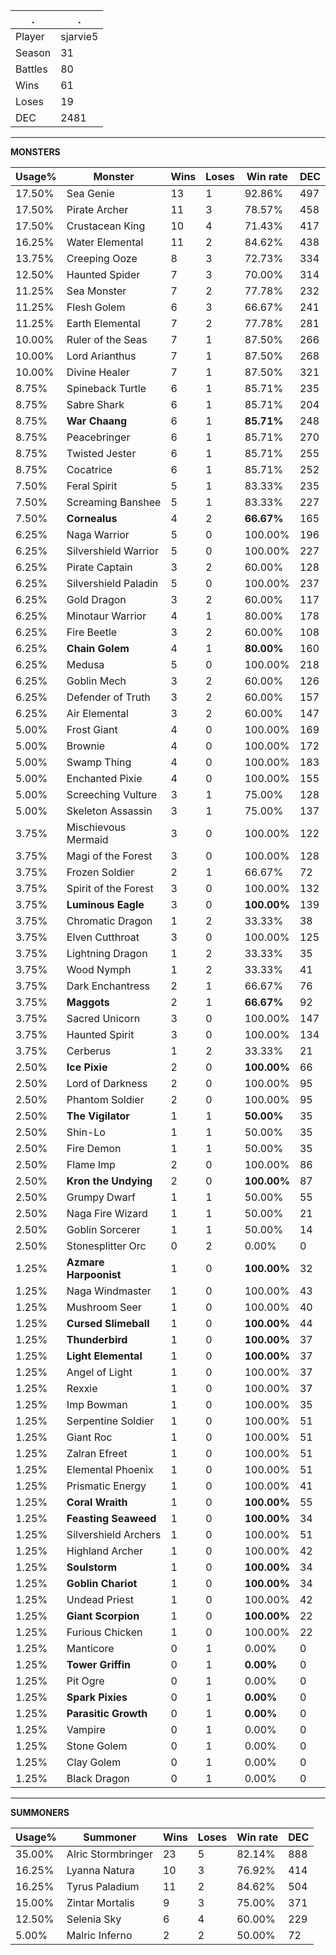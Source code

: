 .|.
|-|-
Player|sjarvie5
Season|31
Battles|80
Wins|61
Loses|19
DEC|2481

---
**MONSTERS**

Usage%|Monster|Wins|Loses|Win rate|DEC|
-|-|-|-|-|-|
17.50%|Sea Genie|13|1|92.86%|497|
17.50%|Pirate Archer|11|3|78.57%|458|
17.50%|Crustacean King|10|4|71.43%|417|
16.25%|Water Elemental|11|2|84.62%|438|
13.75%|Creeping Ooze|8|3|72.73%|334|
12.50%|Haunted Spider|7|3|70.00%|314|
11.25%|Sea Monster|7|2|77.78%|232|
11.25%|Flesh Golem|6|3|66.67%|241|
11.25%|Earth Elemental|7|2|77.78%|281|
10.00%|Ruler of the Seas|7|1|87.50%|266|
10.00%|Lord Arianthus|7|1|87.50%|268|
10.00%|Divine Healer|7|1|87.50%|321|
8.75%|Spineback Turtle|6|1|85.71%|235|
8.75%|Sabre Shark|6|1|85.71%|204|
8.75%|**War Chaang**|6|1|**85.71%**|248|
8.75%|Peacebringer|6|1|85.71%|270|
8.75%|Twisted Jester|6|1|85.71%|255|
8.75%|Cocatrice|6|1|85.71%|252|
7.50%|Feral Spirit|5|1|83.33%|235|
7.50%|Screaming Banshee|5|1|83.33%|227|
7.50%|**Cornealus**|4|2|**66.67%**|165|
6.25%|Naga Warrior|5|0|100.00%|196|
6.25%|Silvershield Warrior|5|0|100.00%|227|
6.25%|Pirate Captain|3|2|60.00%|128|
6.25%|Silvershield Paladin|5|0|100.00%|237|
6.25%|Gold Dragon|3|2|60.00%|117|
6.25%|Minotaur Warrior|4|1|80.00%|178|
6.25%|Fire Beetle|3|2|60.00%|108|
6.25%|**Chain Golem**|4|1|**80.00%**|160|
6.25%|Medusa|5|0|100.00%|218|
6.25%|Goblin Mech|3|2|60.00%|126|
6.25%|Defender of Truth|3|2|60.00%|157|
6.25%|Air Elemental|3|2|60.00%|147|
5.00%|Frost Giant|4|0|100.00%|169|
5.00%|Brownie|4|0|100.00%|172|
5.00%|Swamp Thing|4|0|100.00%|183|
5.00%|Enchanted Pixie|4|0|100.00%|155|
5.00%|Screeching Vulture|3|1|75.00%|128|
5.00%|Skeleton Assassin|3|1|75.00%|137|
3.75%|Mischievous Mermaid|3|0|100.00%|122|
3.75%|Magi of the Forest|3|0|100.00%|128|
3.75%|Frozen Soldier|2|1|66.67%|72|
3.75%|Spirit of the Forest|3|0|100.00%|132|
3.75%|**Luminous Eagle**|3|0|**100.00%**|139|
3.75%|Chromatic Dragon|1|2|33.33%|38|
3.75%|Elven Cutthroat|3|0|100.00%|125|
3.75%|Lightning Dragon|1|2|33.33%|35|
3.75%|Wood Nymph|1|2|33.33%|41|
3.75%|Dark Enchantress|2|1|66.67%|76|
3.75%|**Maggots**|2|1|**66.67%**|92|
3.75%|Sacred Unicorn|3|0|100.00%|147|
3.75%|Haunted Spirit|3|0|100.00%|134|
3.75%|Cerberus|1|2|33.33%|21|
2.50%|**Ice Pixie**|2|0|**100.00%**|66|
2.50%|Lord of Darkness|2|0|100.00%|95|
2.50%|Phantom Soldier|2|0|100.00%|95|
2.50%|**The Vigilator**|1|1|**50.00%**|35|
2.50%|Shin-Lo|1|1|50.00%|35|
2.50%|Fire Demon|1|1|50.00%|35|
2.50%|Flame Imp|2|0|100.00%|86|
2.50%|**Kron the Undying**|2|0|**100.00%**|87|
2.50%|Grumpy Dwarf|1|1|50.00%|55|
2.50%|Naga Fire Wizard|1|1|50.00%|21|
2.50%|Goblin Sorcerer|1|1|50.00%|14|
2.50%|Stonesplitter Orc|0|2|0.00%|0|
1.25%|**Azmare Harpoonist**|1|0|**100.00%**|32|
1.25%|Naga Windmaster|1|0|100.00%|43|
1.25%|Mushroom Seer|1|0|100.00%|40|
1.25%|**Cursed Slimeball**|1|0|**100.00%**|44|
1.25%|**Thunderbird**|1|0|**100.00%**|37|
1.25%|**Light Elemental**|1|0|**100.00%**|37|
1.25%|Angel of Light|1|0|100.00%|37|
1.25%|Rexxie|1|0|100.00%|37|
1.25%|Imp Bowman|1|0|100.00%|35|
1.25%|Serpentine Soldier|1|0|100.00%|51|
1.25%|Giant Roc|1|0|100.00%|51|
1.25%|Zalran Efreet|1|0|100.00%|51|
1.25%|Elemental Phoenix|1|0|100.00%|51|
1.25%|Prismatic Energy|1|0|100.00%|41|
1.25%|**Coral Wraith**|1|0|**100.00%**|55|
1.25%|**Feasting Seaweed**|1|0|**100.00%**|34|
1.25%|Silvershield Archers|1|0|100.00%|51|
1.25%|Highland Archer|1|0|100.00%|42|
1.25%|**Soulstorm**|1|0|**100.00%**|34|
1.25%|**Goblin Chariot**|1|0|**100.00%**|34|
1.25%|Undead Priest|1|0|100.00%|42|
1.25%|**Giant Scorpion**|1|0|**100.00%**|22|
1.25%|Furious Chicken|1|0|100.00%|22|
1.25%|Manticore|0|1|0.00%|0|
1.25%|**Tower Griffin**|0|1|**0.00%**|0|
1.25%|Pit Ogre|0|1|0.00%|0|
1.25%|**Spark Pixies**|0|1|**0.00%**|0|
1.25%|**Parasitic Growth**|0|1|**0.00%**|0|
1.25%|Vampire|0|1|0.00%|0|
1.25%|Stone Golem|0|1|0.00%|0|
1.25%|Clay Golem|0|1|0.00%|0|
1.25%|Black Dragon|0|1|0.00%|0|

---
**SUMMONERS**

Usage%|Summoner|Wins|Loses|Win rate|DEC|
-|-|-|-|-|-|
35.00%|Alric Stormbringer|23|5|82.14%|888|
16.25%|Lyanna Natura|10|3|76.92%|414|
16.25%|Tyrus Paladium|11|2|84.62%|504|
15.00%|Zintar Mortalis|9|3|75.00%|371|
12.50%|Selenia Sky|6|4|60.00%|229|
5.00%|Malric Inferno|2|2|50.00%|72|
